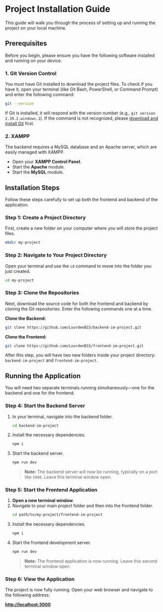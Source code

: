# Project Installation Guide

This guide will walk you through the process of setting up and running the project on your local machine.

## Prerequisites

Before you begin, please ensure you have the following software installed and running on your device.

### 1. Git Version Control

You must have Git installed to download the project files. To check if you have it, open your terminal (like Git Bash, PowerShell, or Command Prompt) and enter the following command:

```bash
git --version
```

If Git is installed, it will respond with the version number (e.g., `git version 2.39.2.windows.1`). If the command is not recognized, please [download and install Git](https://git-scm.com/downloads) first.

### 2. XAMPP

The backend requires a MySQL database and an Apache server, which are easily managed with XAMPP.

*   Open your **XAMPP Control Panel**.
*   Start the **Apache** module.
*   Start the **MySQL** module.



## Installation Steps

Follow these steps carefully to set up both the frontend and backend of the application.

### Step 1: Create a Project Directory

First, create a new folder on your computer where you will store the project files.

```bash
mkdir my-project
```

### Step 2: Navigate to Your Project Directory

Open your terminal and use the `cd` command to move into the folder you just created.

```bash
cd my-project
```

### Step 3: Clone the Repositories

Next, download the source code for both the frontend and backend by cloning the Git repositories. Enter the following commands one at a time.

**Clone the Backend:**
```bash
git clone https://github.com/LourdenB15/backend-im-project.git
```

**Clone the Frontend:**
```bash
git clone https://github.com/LourdenB15/frontend-im-project.git
```

After this step, you will have two new folders inside your project directory: `backend-im-project` and `frontend-im-project`.

## Running the Application

You will need two separate terminals running simultaneously—one for the backend and one for the frontend.

### Step 4: Start the Backend Server

1.  In your terminal, navigate into the backend folder.
    ```bash
    cd backend-im-project
    ```
2.  Install the necessary dependencies.
    ```bash
    npm i
    ```
3.  Start the backend server.
    ```bash
    npm run dev
    ```
    > **Note:** The backend server will now be running, typically on a port like `5000`. Leave this terminal window open.

### Step 5: Start the Frontend Application

1.  **Open a new terminal window**.
2.  Navigate to your main project folder and then into the frontend folder.
    ```bash
    cd path/to/my-project/frontend-im-project
    ```
3.  Install the necessary dependencies.
    ```bash
    npm i
    ```
4.  Start the frontend development server.
    ```bash
    npm run dev
    ```
    > **Note:** The frontend application is now running. Leave this second terminal window open.

### Step 6: View the Application

The project is now fully running. Open your web browser and navigate to the following address:

[**http://localhost:3000**](http://localhost:3000)
